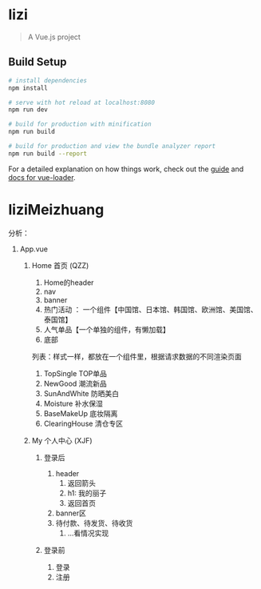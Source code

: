 # lizi

> A Vue.js project

## Build Setup

``` bash
# install dependencies
npm install

# serve with hot reload at localhost:8080
npm run dev

# build for production with minification
npm run build

# build for production and view the bundle analyzer report
npm run build --report
```

For a detailed explanation on how things work, check out the [guide](http://vuejs-templates.github.io/webpack/) and [docs for vue-loader](http://vuejs.github.io/vue-loader).
# liziMeizhuang



分析：

1. App.vue

   1. Home   首页 (QZZ)

      1. Home的header   
      2. nav
      3. banner  
      4. 热门活动  ： 一个组件【中国馆、日本馆、韩国馆、欧洲馆、美国馆、泰国馆】  
      5. 人气单品【一个单独的组件，有懒加载】
      6. 底部

      列表：样式一样，都放在一个组件里，根据请求数据的不同渲染页面

      1. TopSingle  TOP单品
      2. NewGood  潮流新品
      3. SunAndWhite  防晒美白
      4. Moisture  补水保湿
      5. BaseMakeUp 底妆隔离
      6. ClearingHouse  清仓专区

   2. My  个人中心  (XJF)

      1. 登录后

         1. header
            1. 返回箭头
            2. h1:  我的丽子  
            3. 返回首页
         2.  banner区
         3. 待付款、待发货、待收货
            1. ...看情况实现

      2. 登录前

         1. 登录
         2. 注册 

         

         

         

         

         